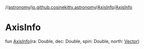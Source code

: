 //[astronomy](../../../index.md)/[io.github.cosinekitty.astronomy](../index.md)/[AxisInfo](index.md)/[AxisInfo](-axis-info.md)

# AxisInfo

fun [AxisInfo](-axis-info.md)(ra: Double, dec: Double, spin: Double, north: [Vector](../-vector/index.md))
